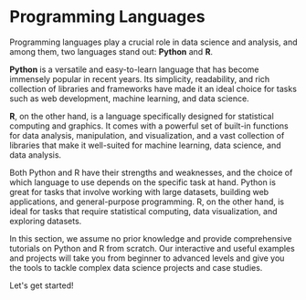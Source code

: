 # Programming Languages

Programming languages play a crucial role in data science and analysis, and among them, two languages stand out: **Python** and **R**.

**Python** is a versatile and easy-to-learn language that has become immensely popular in recent years. Its simplicity, readability, and rich collection of libraries and frameworks have made it an ideal choice for tasks such as web development, machine learning, and data science.

**R**, on the other hand, is a language specifically designed for statistical computing and graphics. It comes with a powerful set of built-in functions for data analysis, manipulation, and visualization, and a vast collection of libraries that make it well-suited for machine learning, data science, and data analysis.

Both Python and R have their strengths and weaknesses, and the choice of which language to use depends on the specific task at hand. Python is great for tasks that involve working with large datasets, building web applications, and general-purpose programming. R, on the other hand, is ideal for tasks that require statistical computing, data visualization, and exploring datasets.

In this section, we assume no prior knowledge and provide comprehensive tutorials on Python and R from scratch. Our interactive and useful examples and projects will take you from beginner to advanced levels and give you the tools to tackle complex data science projects and case studies.

Let's get started!
